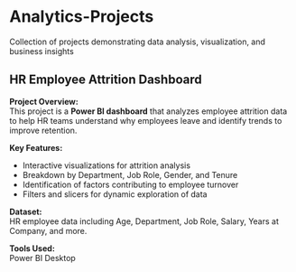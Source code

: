 # Analytics-Projects
Collection of projects demonstrating data analysis, visualization, and business insights

## HR Employee Attrition Dashboard

**Project Overview:**  
This project is a **Power BI dashboard** that analyzes employee attrition data to help HR teams understand why employees leave and identify trends to improve retention.

**Key Features:**  
- Interactive visualizations for attrition analysis  
- Breakdown by Department, Job Role, Gender, and Tenure  
- Identification of factors contributing to employee turnover  
- Filters and slicers for dynamic exploration of data  

**Dataset:**  
HR employee data including Age, Department, Job Role, Salary, Years at Company, and more.

**Tools Used:**  
Power BI Desktop



